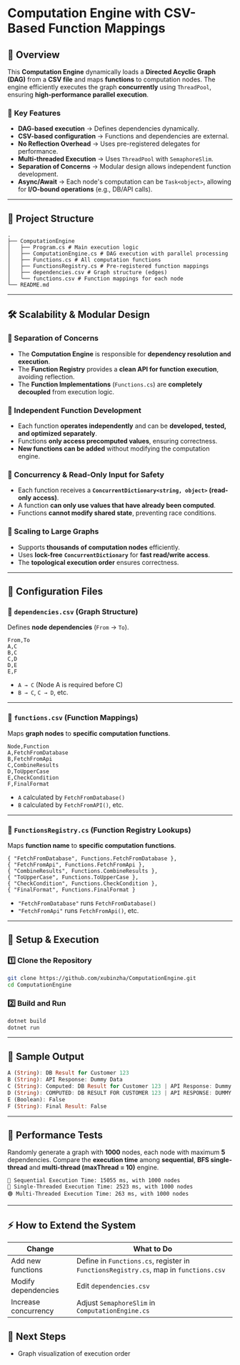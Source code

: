 # Computation Engine with CSV-Based Function Mappings

## 📌 Overview
This **Computation Engine** dynamically loads a **Directed Acyclic Graph (DAG)** from a **CSV file** and maps **functions** to computation nodes. The engine efficiently executes the graph **concurrently** using `ThreadPool`, ensuring **high-performance parallel execution**.

### 🚀 **Key Features**
- **DAG-based execution** → Defines dependencies dynamically.
- **CSV-based configuration** → Functions and dependencies are external.
- **No Reflection Overhead** → Uses pre-registered delegates for performance.
- **Multi-threaded Execution** → Uses `ThreadPool` with `SemaphoreSlim`.
- **Separation of Concerns** → Modular design allows independent function development.
- **Async/Await** → Each node's computation can be `Task<object>`, allowing for **I/O-bound operations** (e.g., DB/API calls).

---

## 📂 **Project Structure**
```
.
├── ComputationEngine
│   ├── Program.cs # Main execution logic
│   ├── ComputationEngine.cs # DAG execution with parallel processing
│   ├── Functions.cs # All computation functions
│   ├── FunctionsRegistry.cs # Pre-registered function mappings
│   ├── dependencies.csv # Graph structure (edges)
│   └── functions.csv # Function mappings for each node
└── README.md
```

---

## **🛠 Scalability & Modular Design**
### **🔹 Separation of Concerns**
- The **Computation Engine** is responsible for **dependency resolution and execution**.
- The **Function Registry** provides a **clean API for function execution**, avoiding reflection.
- The **Function Implementations** (`Functions.cs`) are **completely decoupled** from execution logic.

### **🔹 Independent Function Development**
- Each function **operates independently** and can be **developed, tested, and optimized separately**.
- Functions **only access precomputed values**, ensuring correctness.
- **New functions can be added** without modifying the computation engine.

### **🔹 Concurrency & Read-Only Input for Safety**
- Each function receives a **`ConcurrentDictionary<string, object>` (read-only access)**.
- A function **can only use values that have already been computed**.
- Functions **cannot modify shared state**, preventing race conditions.

### **🔹 Scaling to Large Graphs**
- Supports **thousands of computation nodes** efficiently.
- Uses **lock-free** **`ConcurrentDictionary`** for **fast read/write access**.
- The **topological execution order** ensures correctness.

---

## 📄 **Configuration Files**

### **🔹 `dependencies.csv` (Graph Structure)**
Defines **node dependencies** (`From` → `To`).

```aiignore
From,To
A,C
B,C
C,D
D,E
E,F
```

- `A → C` (Node A is required before C)
- `B → C`, `C → D`, etc.

---

### **🔹 `functions.csv` (Function Mappings)**
Maps **graph nodes** to **specific computation functions**.

```aiignore
Node,Function
A,FetchFromDatabase
B,FetchFromApi
C,CombineResults
D,ToUpperCase
E,CheckCondition
F,FinalFormat
```

- `A` calculated by `FetchFromDatabase()`
- `B` calculated by `FetchFromAPI()`, etc.

---

### **🔹 `FunctionsRegistry.cs` (Function Registry Lookups)**
Maps **function name** to **specific computation functions**.

```aiignore
{ "FetchFromDatabase", Functions.FetchFromDatabase },
{ "FetchFromApi", Functions.FetchFromApi },
{ "CombineResults", Functions.CombineResults },
{ "ToUpperCase", Functions.ToUpperCase },
{ "CheckCondition", Functions.CheckCondition },
{ "FinalFormat", Functions.FinalFormat }
```

- `"FetchFromDatabase"` runs `FetchFromDatabase()`
- `"FetchFromApi"` runs `FetchFromApi()`, etc.

---

## 🚀 **Setup & Execution**
### **1️⃣ Clone the Repository**
```sh
git clone https://github.com/xubinzha/ComputationEngine.git
cd ComputationEngine

```
### **2️⃣ Build and Run**
```sh
dotnet build
dotnet run
```

---

## 📌 Sample Output
```rust
A (String): DB Result for Customer 123
B (String): API Response: Dummy Data
C (String): Computed: DB Result for Customer 123 | API Response: Dummy Data
D (String): COMPUTED: DB RESULT FOR CUSTOMER 123 | API RESPONSE: DUMMY DATA
E (Boolean): False
F (String): Final Result: False
```

---

## 📌 Performance Tests
Randomly generate a graph with **1000** nodes, each node with maximum **5** dependencies. Compare the **execution time** among **sequential**, **BFS single-thread** and **multi-thread (maxThread = 10)** engine.
```aiignore
🔴 Sequential Execution Time: 15055 ms, with 1000 nodes
🔴 Single-Threaded Execution Time: 2523 ms, with 1000 nodes
🟢 Multi-Threaded Execution Time: 263 ms, with 1000 nodes

```

---

## ⚡ How to Extend the System
| Change               | What to Do                                                                           |
|----------------------|--------------------------------------------------------------------------------------|
| Add new functions    | Define in `Functions.cs`, register in `FunctionsRegistry.cs`, map in `functions.csv` |
| Modify dependencies  | Edit `dependencies.csv`                                                              |
| Increase concurrency | Adjust `SemaphoreSlim` in `ComputationEngine.cs`                                     |

## 🎯 Next Steps
- Graph visualization of execution order